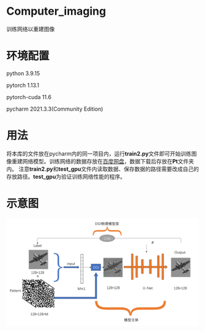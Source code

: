 # Computer_imaging
训练网络以重建图像

# 环境配置
python 3.9.15

pytorch 1.13.1

pytorch-cuda 11.6

pycharm 2021.3.3(Community Edition)

# 用法
将本库的文件放在pycharm内的同一项目内，运行**train2.py**文件即可开始训练图像重建网络模型。训练网络的数据存放在[百度网盘](https://pan.baidu.com/s/10r-pw3UAwuLKj4_8Y1Rg1w?pwd=5t9i)，数据下载后存放在**Pt**文件夹内。
注意**train2.py**和**test_gpu**文件内读取数据、保存数据的路径需要改成自己的存放路径。**test_gpu**为验证训练网络性能的程序。

# 示意图
![img](https://github.com/polarlv/Computer_imaging/blob/main/%E5%9B%BE%E5%83%8F%E9%87%8D%E5%BB%BA%E7%A4%BA%E6%84%8F%E5%9B%BE.jpg)
